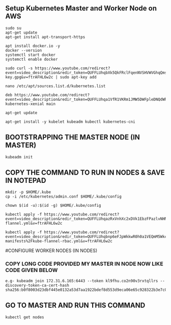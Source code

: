 ## Setup Kubernetes Master and Worker Node on AWS

```
sudo su
apt-get update
apt-get install apt-transport-https
```

```
apt install docker.io -y
docker --version
systemctl start docker
systemctl enable docker
```

```
sudo curl -s https://www.youtube.com/redirect?event=video_description&redir_token=QUFFLUhqbXk5QkFRclFqenNVSHVWVGhqQms1SWFsaFRKQXxBQ3Jtc0trSlBEN0cxRV90WXRXZ2lvX21IS2pFT1VSWVYyQW9INzZ5a3VhTC1XZEZ2LS1RUkE0RS1VR2tFMUFEek9vS2FlVHFGRGJFV2pzcGZCOTFBNEZod0hYX0RGc1J0dE0zZEQwUHVEZGFWV2hrWlBrbUdCOA&q=https%3A%2F%2Fpackages.cloud.google.com%2Fapt%2Fdoc%2Fapt-key.gpg&v=ftrAFHL6w2c | sudo apt-key add 
```

```
nano /etc/apt/sources.list.d/kubernetes.list
```

```
deb https://www.youtube.com/redirect?event=video_description&redir_token=QUFFLUhqa1VfR1VKRm1JMW5DWFpleDNQdWhjd0F0UWNMd3xBQ3Jtc0tuS1V0TTdWUkxBMWJaQ05HTHdpV1I1ekRmdkd3M2h3TllNSzFiZm9JbmtqZkx6OWo2bHNmNTlyS1IwRTJLX0E3bk56QXA5TXNsTnpHalFqZkFkS0gwbjNWWU5KNTI5bUE1TkM3RWkxamp3OC1kTnJkMA&q=http%3A%2F%2Fapt.kubernetes.io%2F&v=ftrAFHL6w2c/ kubernetes-xenial main
```

```
apt-get update
```

```
apt-get install -y kubelet kubeadm kubectl kubernetes-cni
```

## BOOTSTRAPPING THE MASTER NODE (IN MASTER)

```
kubeadm init
```

## COPY THE COMMAND TO RUN IN NODES & SAVE IN NOTEPAD

```
mkdir -p $HOME/.kube
cp -i /etc/kubernetes/admin.conf $HOME/.kube/config
```

```
chown $(id -u):$(id -g) $HOME/.kube/config
```

```
kubectl apply -f https://www.youtube.com/redirect?event=video_description&redir_token=QUFFLUhqazRxVnhXc2xDVk1EbzFPazlvNHN6czVlSHhjQXxBQ3Jtc0ttVkVESXdUUmpFSmV6SVRfeW00a0toMWJRejJzSF9WQ1F6a0dwSVVCQWh1dG95dHRJOHJIMEJKc1p3cFM1Q29DazNkMkgzQzgzYzhiUFRXdk9rcGMxTjhBTHViRTVjdERpdzdoYmlBNkRhQlhUV1VySQ&q=https%3A%2F%2Fraw.githubusercontent.com%2Fcoreos%2Fflannel%2Fmaster%2FDocumentation%2Fkube-flannel.yml&v=ftrAFHL6w2c
```
```
kubectl apply -f https://www.youtube.com/redirect?event=video_description&redir_token=QUFFLUhqbnp6eFJpWkkwR0h0a1VEQmM5Wkc2ZDhoT0JNZ3xBQ3Jtc0trOXB5dXhmOXZKUGhubVctZmhwVkpmbG1IVmFjYWQxd2J4WHNzdk84RHVJYWx6MVJKVEhXRk44XzJlYm5DSFBPTDFucU9JM0xmdHdUazVRbDRJSi1qVTNfai04b0swQ0hhSEVaUFl0TjhfaW9Hcm5qdw&q=https%3A%2F%2Fraw.githubusercontent.com%2Fcoreos%2Fflannel%2Fmaster%2FDocumentation%2Fk8s-manifests%2Fkube-flannel-rbac.yml&v=ftrAFHL6w2c
```

#CONFIGURE WORKER NODES (IN NODES)

### COPY LONG CODE PROVIDED MY MASTER IN NODE NOW LIKE CODE GIVEN BELOW

```
e.g- kubeadm join 172.31.6.165:6443 --token kl9fhu.co2n90v3rxtqllrs --discovery-token-ca-cert-hash sha256:b0f8003d23dbf445e0132a53d7aa1922bdef8d553d9eca06e65c928322b3e7c0
```

## GO TO MASTER AND RUN THIS COMMAND

```
kubectl get nodes
```

